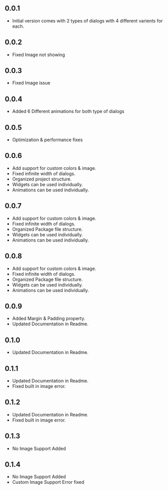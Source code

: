 ## 0.0.1

* Initial version comes with 2 types of dialogs with 4 different varients for each.

## 0.0.2

* Fixed Image not showing

## 0.0.3

* Fixed Image issue

## 0.0.4

* Added 6 Different animations for both type of dialogs

## 0.0.5

* Optimization & performance fixes

## 0.0.6

* Add support for custom colors & image.
* Fixed infinite width of dialogs.
* Organized project structure.
* Widgets can be used individually.
* Animations can be used individually.

## 0.0.7

* Add support for custom colors & image.
* Fixed infinite width of dialogs.
* Organized Package file structure.
* Widgets can be used individually.
* Animations can be used individually.

## 0.0.8

* Add support for custom colors & image.
* Fixed infinite width of dialogs.
* Organized Package file structure.
* Widgets can be used individually.
* Animations can be used individually.

## 0.0.9

* Added Margin & Padding property.
* Updated Documentation in Readme.

## 0.1.0

* Updated Documentation in Readme.

## 0.1.1

* Updated Documentation in Readme.
* Fixed built in image error.

## 0.1.2

* Updated Documentation in Readme.
* Fixed built in image error.

## 0.1.3

* No Image Support Added

## 0.1.4

* No Image Support Added
* Custom Image Support Error fixed
